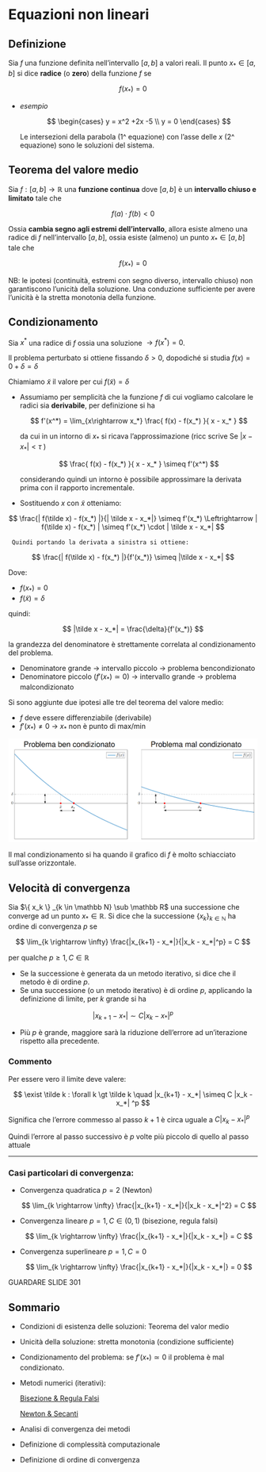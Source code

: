 # Equazioni non lineari

## Definizione

Sia $f$ una funzione definita nell’intervallo $[a,b]$ a valori reali. Il punto $x_* \in [a,b]$ si dice **radice** (o **zero**) della funzione $f$ se

$$
f(x_*) = 0
$$

- *esempio*
    
    $$
    \begin{cases}
    y = x^2 +2x -5 \\
    y = 0
    \end{cases}
    $$
    
    Le intersezioni della parabola (1^ equazione) con l’asse delle $x$ (2^ equazione) sono le soluzioni del sistema.
    

## Teorema del valore medio

Sia $f : [a,b] \rightarrow \mathbb R$ una **funzione continua** dove $[a,b]$ è un **intervallo chiuso e limitato**  tale che

$$
f(a) \cdot f(b) \lt 0
$$

Ossia **cambia segno agli estremi dell’intervallo**, allora esiste almeno una radice di $f$ nell’intervallo $[a,b]$, ossia esiste (almeno) un punto $x_* \in [a,b]$  tale che

$$
f(x_*) = 0
$$

NB: le ipotesi (continuità, estremi con segno diverso, intervallo chiuso) non garantiscono l’unicità della soluzione. Una conduzione sufficiente per avere l’unicità è la stretta monotonia della funzione. 

## Condizionamento

Sia $x^*$  una radice di $f$ ossia una soluzione $\rightarrow f(x^*) = 0$.

Il problema perturbato si ottiene fissando $\delta \gt 0$, dopodiché si studia $f(x) = 0 + \delta = \delta$

Chiamiamo $\tilde x$ il valore per cui $f(\tilde x) = \delta$

- Assumiamo per semplicità che la funzione $f$ di cui vogliamo calcolare le radici sia **derivabile**, per definizione si ha
    
    $$
    f'(x^*) = \lim_{x\rightarrow x_*} \frac{ f(x) - f(x_*) }{ x - x_* }
    $$
    
    da cui in un intorno di $x_*$ si ricava l’approssimazione (ricc scrive Se $| x - x_* | \lt \tau$ )
    
    $$
    \frac{ f(x) - f(x_*) }{ x - x_* } \simeq f'(x^*) 
    $$
    
    considerando quindi un intorno è possibile approssimare la derivata prima con il rapporto incrementale.
    
- Sostituendo $x$ con $\tilde x$ otteniamo:

$$
\frac{| f(\tilde x) - f(x_*) |}{| \tilde x - x_*|} \simeq f'(x_*) \Leftrightarrow | f(\tilde x) - f(x_*) | \simeq f'(x_*) \cdot | \tilde x - x_*|
$$

     Quindi portando la derivata a sinistra si ottiene:

$$
\frac{| f(\tilde x) - f(x_*) |}{f'(x_*)} \simeq |\tilde x - x_*|
$$

Dove:

- $f(x_*) = 0$
- $f(\tilde x ) = \delta$

quindi:

$$
|\tilde x - x_*| = \frac{\delta}{f'(x_*)}
$$

la grandezza del denominatore è strettamente correlata al condizionamento del problema. 

- Denominatore grande $\rightarrow$ intervallo piccolo $\rightarrow$ problema bencondizionato
- Denominatore piccolo ($f'(x_*) \simeq 0$) $\rightarrow$ intervallo grande  $\rightarrow$ problema malcondizionato

Si sono aggiunte due ipotesi alle tre del teorema del valore medio: 

- $f$ deve essere differenziabile (derivabile)
- $f'(x_*) \ne 0$ → $x_*$ non è punto di max/min

![Untitled](Untitled%203.png)

Il mal condizionamento si ha quando il grafico di $f$ è molto schiacciato sull’asse orizzontale. 

## Velocità di convergenza

Sia $\{ x_k \} _{k \in \mathbb N} \sub \mathbb R$ una successione che converge ad un punto $x_* \in \mathbb R$. Si dice che la successione  $\{ x_k \} _{k \in \mathbb N}$ ha ordine di convergenza $p$ se

$$
\lim_{k \rightarrow \infty} \frac{|x_{k+1} - x_*|}{|x_k - x_*|^p} = C
$$

per qualche $p \ge 1, C \in \mathbb R$ 

- Se la successione è generata da un metodo iterativo, si dice che il metodo è di ordine $p$.
- Se una successione (o un metodo iterativo) è di ordine $p$, applicando la definizione di limite, per $k$ grande si ha

$$
|x_{k+1} - x_*| \sim C |x_k - x_*| ^p
$$

- Più $p$ è grande, maggiore sarà la riduzione dell’errore ad un’iterazione rispetto alla precedente.

### Commento

Per essere vero il limite deve valere:

$$
\exist \tilde k : \forall k \gt \tilde k \quad |x_{k+1} - x_*| \simeq C |x_k - x_*| ^p
$$

Significa che l’errore commesso al passo $k+1$ è circa uguale a $C |x_k - x_*| ^p$

Quindi l’errore al passo successivo è $p$ volte più piccolo di quello al passo attuale

---

### Casi particolari di convergenza:

- Convergenza quadratica $p = 2$ (Newton)
    
    $$
    \lim_{k \rightarrow \infty} \frac{|x_{k+1} - x_*|}{|x_k - x_*|^2} = C
    $$
    
- Convergenza lineare $p = 1, C \in (0,1)$ (bisezione, regula falsi)
    
    $$
    \lim_{k \rightarrow \infty} \frac{|x_{k+1} - x_*|}{|x_k - x_*|} = C
    $$
    
- Convergenza superlineare $p = 1, C = 0$
    
    $$
    \lim_{k \rightarrow \infty} \frac{|x_{k+1} - x_*|}{|x_k - x_*|} = 0
    $$
    

GUARDARE SLIDE 301

## Sommario

- Condizioni di esistenza delle soluzioni: Teorema del valor medio
- Unicità della soluzione: stretta monotonia (condizione sufficiente)
- Condizionamento del problema: se $f'(x_*) \simeq 0$ il problema è mal condizionato.
- Metodi numerici (iterativi):
    
    [Bisezione & Regula Falsi](Bisezione%20&%20Regula%20Falsi%2034fa0c40a7414dd481241d1551e1cc00.md)
    
    [Newton & Secanti](Newton%20&%20Secanti%201ea2e09228f64548b8cde7d05b908b3e.md)
    
- Analisi di convergenza dei metodi
- Definizione di complessità computazionale
- Definizione di ordine di convergenza